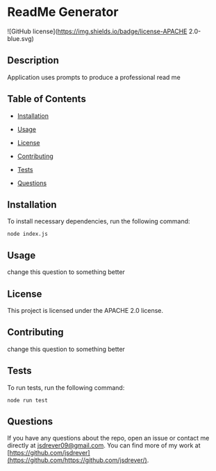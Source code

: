 # ReadMe Generator
![GitHub license](https://img.shields.io/badge/license-APACHE 2.0-blue.svg)

## Description

Application uses prompts to produce a professional read me

## Table of Contents 

* [Installation](#installation)

* [Usage](#usage)

* [License](#license)

* [Contributing](#contributing)

* [Tests](#tests)

* [Questions](#questions)

## Installation

To install necessary dependencies, run the following command:

```
node index.js
```

## Usage

change this question to something better

## License

This project is licensed under the APACHE 2.0 license.
  
## Contributing

change this question to something better

## Tests

To run tests, run the following command:

```
node run test
```

## Questions

If you have any questions about the repo, open an issue or contact me directly at jsdrever09@gmail.com. You can find more of my work at [https://github.com/jsdrever](https://github.com/https://github.com/jsdrever/).

